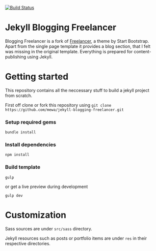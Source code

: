 [![Build Status](https://travis-ci.org/mewa/jekyll-blogging-freelancer.svg?branch=master)](https://travis-ci.org/mewa/jekyll-blogging-freelancer)

# Jekyll Blogging Freelancer

Blogging Freelancer is a fork of [Freelancer](https://github.com/BlackrockDigital/startbootstrap-freelancer), a theme by Start Bootstrap. Apart from the single page template it provides a blog section, that I felt was missing in the original template. Everything is prepared for content-publishing using Jekyll. 

# Getting started
This repository contains all the neccessary stuff to build a jekyll project from scratch.

First off clone or fork this repository using 
`git clone https://github.com/mewa/jekyll-blogging-freelancer.git`

### Setup required gems

`bundle install`

### Install dependencies

`npm install`

### Build template

`gulp`

or get a live preview during development

`gulp dev`

# Customization

Sass sources are under `src/sass` directory.

Jekyll resources such as posts or portfolio items are under `res` in their respective directories.